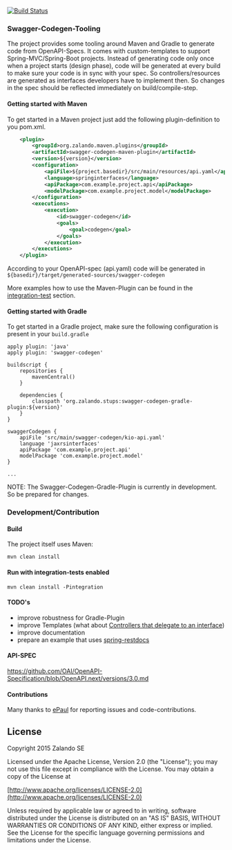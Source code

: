 [![Build Status](https://travis-ci.org/zalando-stups/swagger-codegen-tooling.svg?branch=master)](https://travis-ci.org/zalando-stups/swagger-codegen-tooling)

### Swagger-Codegen-Tooling

The project provides some tooling around Maven and Gradle to generate code from OpenAPI-Specs. It comes with custom-templates to support Spring-MVC/Spring-Boot projects. Instead of generating code only once when a project starts (design phase), code will be generated at every build to make sure your code is in sync with
your spec. So controllers/resources are generated as interfaces developers have to implement then. So changes
in the spec should be reflected immediately on build/compile-step.

#### Getting started with Maven

To get started in a Maven project just add the following plugin-definition to you pom.xml.

```xml
    <plugin>
        <groupId>org.zalando.maven.plugins</groupId>
        <artifactId>swagger-codegen-maven-plugin</artifactId>
        <version>${version}</version>
        <configuration>
            <apiFile>${project.basedir}/src/main/resources/api.yaml</apiFile>
            <language>springinterfaces</language>
            <apiPackage>com.example.project.api</apiPackage>
            <modelPackage>com.example.project.model</modelPackage>
        </configuration>
        <executions>
            <execution>
                <id>swagger-codegen</id>
                <goals>
                    <goal>codegen</goal>
                </goals>
            </execution>
        </executions>
    </plugin>
```

According to your OpenAPI-spec (api.yaml) code will be generated in `${basedir}/target/generated-sources/swagger-codegen`

More examples how to use the Maven-Plugin can be found in the [integration-test](https://github.com/zalando-stups/swagger-codegen-tooling/tree/master/swagger-codegen-maven-plugin/src/it) section.

#### Getting started with Gradle

To get started in a Gradle project, make sure the following configuration is present in your `build.gradle`

```
apply plugin: 'java'
apply plugin: 'swagger-codegen'

buildscript {
    repositories {
        mavenCentral()
    }

    dependencies {
        classpath 'org.zalando.stups:swagger-codegen-gradle-plugin:${version}'
    }
}

swaggerCodegen {
    apiFile 'src/main/swagger-codegen/kio-api.yaml'
    language 'jaxrsinterfaces'
    apiPackage 'com.example.project.api'
    modelPackage 'com.example.project.model'
}

...
```

NOTE: The Swagger-Codegen-Gradle-Plugin is currently in development. So be prepared for changes.

### Development/Contribution


#### Build

The project itself uses Maven:

    mvn clean install

#### Run with integration-tests enabled

    mvn clean install -Pintegration

#### TODO's

* improve robustness for Gradle-Plugin
* improve Templates (what about [Controllers that delegate to an interface](https://github.com/zalando-stups/swagger-codegen-tooling/issues/32))
* improve documentation
* prepare an example that uses [spring-restdocs](https://projects.spring.io/spring-restdocs)

#### API-SPEC

https://github.com/OAI/OpenAPI-Specification/blob/OpenAPI.next/versions/3.0.md

#### Contributions

Many thanks to [ePaul](https://github.com/ePaul) for reporting issues and code-contributions.

## License

Copyright 2015 Zalando SE

Licensed under the Apache License, Version 2.0 (the "License");
you may not use this file except in compliance with the License.
You may obtain a copy of the License at

   [http://www.apache.org/licenses/LICENSE-2.0](http://www.apache.org/licenses/LICENSE-2.0)

Unless required by applicable law or agreed to in writing, software
distributed under the License is distributed on an "AS IS" BASIS,
WITHOUT WARRANTIES OR CONDITIONS OF ANY KIND, either express or implied.
See the License for the specific language governing permissions and
limitations under the License.

